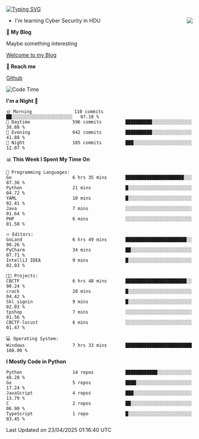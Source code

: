 [![Typing SVG](https://readme-typing-svg.herokuapp.com?font=Fira+Code&pause=1000&random=false&width=450&height=60&lines=Hello+%F0%9F%91%8B%F0%9F%8F%BB;I'm+JBNRZ)](https://git.io/typing-svg)

<a href="#">
  <img align="right" src="https://github-readme-stats.vercel.app/api?username=JBNRZ&show_icons=true&bg_color=15,f2f7fd,E0EAFC" />
</a>

- I'm learning Cyber Security in HDU

 **🌱 My Blog**

Maybe something interesting

[Welcome to my Blog](https://jbnrz.com.cn/)

 **💬 Reach me** 

[Github](https://github.com/JBNRZ)


<!--START_SECTION:waka-->
![Code Time](http://img.shields.io/badge/Code%20Time-1%2C157%20hrs%2011%20mins-blue)

**I'm a Night 🦉** 

```text
🌞 Morning                110 commits         ██░░░░░░░░░░░░░░░░░░░░░░░   07.18 % 
🌆 Daytime                596 commits         ██████████░░░░░░░░░░░░░░░   38.88 % 
🌃 Evening                642 commits         ██████████░░░░░░░░░░░░░░░   41.88 % 
🌙 Night                  185 commits         ███░░░░░░░░░░░░░░░░░░░░░░   12.07 % 
```


📊 **This Week I Spent My Time On** 

```text
💬 Programming Languages: 
Go                       6 hrs 35 mins       ██████████████████████░░░   87.36 % 
Python                   21 mins             █░░░░░░░░░░░░░░░░░░░░░░░░   04.72 % 
YAML                     10 mins             █░░░░░░░░░░░░░░░░░░░░░░░░   02.41 % 
Java                     7 mins              ░░░░░░░░░░░░░░░░░░░░░░░░░   01.64 % 
PHP                      6 mins              ░░░░░░░░░░░░░░░░░░░░░░░░░   01.50 % 

🔥 Editors: 
GoLand                   6 hrs 49 mins       ███████████████████████░░   90.26 % 
PyCharm                  34 mins             ██░░░░░░░░░░░░░░░░░░░░░░░   07.71 % 
IntelliJ IDEA            9 mins              █░░░░░░░░░░░░░░░░░░░░░░░░   02.03 % 

🐱‍💻 Projects: 
CBCTF                    6 hrs 48 mins       ███████████████████████░░   90.24 % 
crack                    20 mins             █░░░░░░░░░░░░░░░░░░░░░░░░   04.42 % 
Skl_signin               9 mins              █░░░░░░░░░░░░░░░░░░░░░░░░   02.03 % 
tpshop                   7 mins              ░░░░░░░░░░░░░░░░░░░░░░░░░   01.56 % 
CBCTF-locust             6 mins              ░░░░░░░░░░░░░░░░░░░░░░░░░   01.47 % 

💻 Operating System: 
Windows                  7 hrs 33 mins       █████████████████████████   100.00 % 
```

**I Mostly Code in Python** 

```text
Python                   14 repos            ████████████░░░░░░░░░░░░░   48.28 % 
Go                       5 repos             ████░░░░░░░░░░░░░░░░░░░░░   17.24 % 
JavaScript               4 repos             ███░░░░░░░░░░░░░░░░░░░░░░   13.79 % 
C                        2 repos             ██░░░░░░░░░░░░░░░░░░░░░░░   06.90 % 
TypeScript               1 repo              █░░░░░░░░░░░░░░░░░░░░░░░░   03.45 % 
```




 Last Updated on 23/04/2025 01:16:40 UTC
<!--END_SECTION:waka-->
